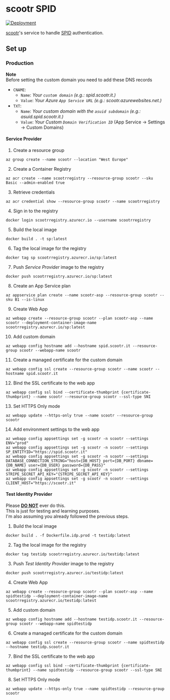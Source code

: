 # scootr SPID

[![Deployment](https://github.com/alex-sandri/scootr-spid/actions/workflows/ci.yml/badge.svg)](https://github.com/alex-sandri/scootr-spid/actions/workflows/ci.yml)

[scootr](https://github.com/alex-sandri/scootr)'s service to handle [SPID](https://www.spid.gov.it/) authentication.

## Set up

### Production

**Note**\
Before setting the custom domain you need to add these DNS records
- `CNAME`:
  - `Name`: *Your `custom domain` (e.g.: spid.scootr.it.)*
  - `Value`: *Your Azure `App Service URL` (e.g.: scootr.azurewebsites.net.)*
- `TXT`:
  - `Name`: *Your custom domain with the `asuid subdomain` (e.g.: asuid.spid.scootr.it.)*
  - `Value`: *Your Custom `Domain Verification ID`* (App Service -> Settings -> Custom Domains)

#### Service Provider

1. Create a resource group
```
az group create --name scootr --location "West Europe"
```

2. Create a Container Registry
```
az acr create --name scootrregistry --resource-group scootr --sku Basic --admin-enabled true
```

3. Retrieve credentials
```
az acr credential show --resource-group scootr --name scootrregistry
```

4. Sign in to the registry
```
docker login scootrregistry.azurecr.io --username scootrregistry
```

5. Build the local image
```
docker build . -t sp:latest
```

6. Tag the local image for the registry
```
docker tag sp scootrregistry.azurecr.io/sp:latest
```

7. Push *Service Provider* image to the registry
```
docker push scootrregistry.azurecr.io/sp:latest
```

8. Create an App Service plan
```
az appservice plan create --name scootr-asp --resource-group scootr --sku B1 --is-linux
```

9. Create Web App
```
az webapp create --resource-group scootr --plan scootr-asp --name scootr --deployment-container-image-name scootrregistry.azurecr.io/sp:latest
```

10. Add custom domain
```
az webapp config hostname add --hostname spid.scootr.it --resource-group scootr --webapp-name scootr
```

11. Create a managed certificate for the custom domain
```
az webapp config ssl create --resource-group scootr --name scootr --hostname spid.scootr.it
```

12. Bind the SSL certificate to the web app
```
az webapp config ssl bind --certificate-thumbprint {certificate-thumbprint} --name scootr --resource-group scootr --ssl-type SNI
```

13. Set HTTPS Only mode
```
az webapp update --https-only true --name scootr --resource-group scootr
```

14. Add environment settings to the web app
```
az webapp config appsettings set -g scootr -n scootr --settings ENV="prod"
az webapp config appsettings set -g scootr -n scootr --settings SP_ENTITYID="https://spid.scootr.it"
az webapp config appsettings set -g scootr -n scootr --settings DATABASE_CONNECTION_STRING="host={DB_HOST} port={DB_PORT} dbname={DB_NAME} user={DB_USER} password={DB_PASS}"
az webapp config appsettings set -g scootr -n scootr --settings STRIPE_SECRET_API_KEY="{STRIPE_SECRET_API_KEY}"
az webapp config appsettings set -g scootr -n scootr --settings CLIENT_HOST="https://scootr.it"
```

#### Test Identity Provider

Please <u>**DO NOT**</u> ever do this.\
This is just for testing and learning purposes.\
I'm also assuming you already followed the previous steps.

1. Build the local image
```
docker build . -f Dockerfile.idp.prod -t testidp:latest
```

2. Tag the local image for the registry
```
docker tag testidp scootrregistry.azurecr.io/testidp:latest
```

3. Push *Test Identity Provider* image to the registry
```
docker push scootrregistry.azurecr.io/testidp:latest
```

4. Create Web App
```
az webapp create --resource-group scootr --plan scootr-asp --name spidtestidp --deployment-container-image-name scootrregistry.azurecr.io/testidp:latest
```

5. Add custom domain
```
az webapp config hostname add --hostname testidp.scootr.it --resource-group scootr --webapp-name spidtestidp
```

6. Create a managed certificate for the custom domain
```
az webapp config ssl create --resource-group scootr --name spidtestidp --hostname testidp.scootr.it
```

7. Bind the SSL certificate to the web app
```
az webapp config ssl bind --certificate-thumbprint {certificate-thumbprint} --name spidtestidp --resource-group scootr --ssl-type SNI
```

8. Set HTTPS Only mode
```
az webapp update --https-only true --name spidtestidp --resource-group scootr
```
